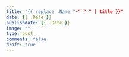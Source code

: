 ```yaml
---
title: "{{ replace .Name "-" " " | title }}"
date: {{ .Date }}
publishdate: {{ .Date }}
image: ""
type: post
comments: false
draft: true
---
```

